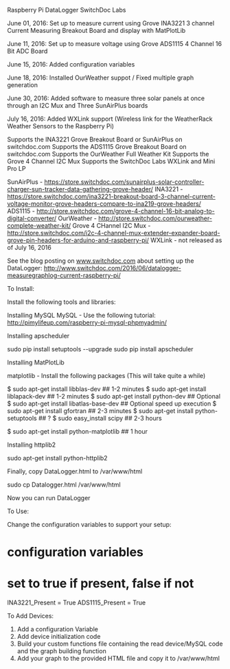 Raspberry Pi DataLogger
SwitchDoc Labs

June 01, 2016: Set up to measure current using Grove INA3221 3 channel Current Measuring Breakout Board and display with MatPlotLib

June 11, 2016: Set up to measure voltage using Grove ADS1115 4 Channel 16 Bit ADC Board

June 15, 2016: Added configuration variables

June 18, 2016: Installed OurWeather suppot / Fixed multiple graph generation

June 30, 2016: Added software to measure three solar panels at once through an I2C Mux and Three SunAirPlus boards

July 16, 2016: Added WXLink support (Wireless link for the WeatherRack Weather Sensors to the Raspberry Pi) 


Supports the INA3221 Grove Breakout Board or SunAirPlus on switchdoc.com
Supports the ADS1115 Grove Breakout Board on switchdoc.com
Supports the OurWeather Full Weather Kit
Supports the Grove 4 Channel I2C Mux
Supports the SwitchDoc Labs WXLink and Mini Pro LP

SunAirPlus - https://store.switchdoc.com/sunairplus-solar-controller-charger-sun-tracker-data-gathering-grove-header/
INA3221 - https://store.switchdoc.com/ina3221-breakout-board-3-channel-current-voltage-monitor-grove-headers-compare-to-ina219-grove-headers/
ADS1115 - http://store.switchdoc.com/grove-4-channel-16-bit-analog-to-digital-converter/
OurWeather - http://store.switchdoc.com/ourweather-complete-weather-kit/ 
Grove 4 CHannel I2C Mux - http://store.switchdoc.com/i2c-4-channel-mux-extender-expander-board-grove-pin-headers-for-arduino-and-raspberry-pi/
WXLink - not released as of July 16, 2016


See the blog posting on www.switchdoc.com about setting up the DataLogger:
http://www.switchdoc.com/2016/06/datalogger-measuregraphlog-current-raspberry-pi/


To Install:

Install the following tools and libraries:

Installing MySQL
MySQL - Use the following tutorial:   http://pimylifeup.com/raspberry-pi-mysql-phpmyadmin/


Installing apscheduler 

sudo pip install setuptools --upgrade
sudo pip install apscheduler

Installing MatPlotLib


matplotlib - Install the following packages (This will take quite a while)

$ sudo apt-get install libblas-dev        ## 1-2 minutes
$ sudo apt-get install liblapack-dev      ## 1-2 minutes
$ sudo apt-get install python-dev        ## Optional
$ sudo apt-get install libatlas-base-dev ## Optional speed up execution
$ sudo apt-get install gfortran           ## 2-3 minutes
$ sudo apt-get install python-setuptools  ## ?
$ sudo easy_install scipy                 ## 2-3 hours

$ sudo apt-get install python-matplotlib  ## 1 hour


Installing httplib2

sudo apt-get install python-httplib2


Finally, copy DataLogger.html to /var/www/html

sudo cp Datalogger.html /var/www/html

Now you can run DataLogger

To Use:

Change the configuration variables to support your setup:

# configuration variables
# set to true if present, false if not

INA3221_Present = True
ADS1115_Present = True

To Add Devices:

1) Add a configuration Variable
2) Add device initialization code
3) Build your custom functions file containing the read device/MySQL code and the graph building function
4) Add your graph to the provided HTML file and copy it to /var/www/html



